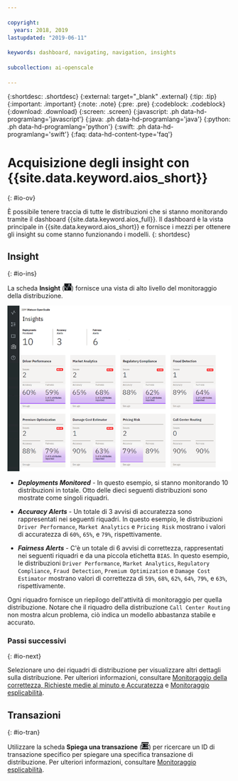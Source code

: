 ```yaml
---

copyright:
  years: 2018, 2019
lastupdated: "2019-06-11"

keywords: dashboard, navigating, navigation, insights

subcollection: ai-openscale

---
```


{:shortdesc: .shortdesc}
{:external: target="_blank" .external}
{:tip: .tip}
{:important: .important}
{:note: .note}
{:pre: .pre}
{:codeblock: .codeblock}
{:download: .download}
{:screen: .screen}
{:javascript: .ph data-hd-programlang='javascript'}
{:java: .ph data-hd-programlang='java'}
{:python: .ph data-hd-programlang='python'}
{:swift: .ph data-hd-programlang='swift'}
{:faq: data-hd-content-type='faq'}

# Acquisizione degli insight con {{site.data.keyword.aios_short}}
{: #io-ov}

È possibile tenere traccia di tutte le distribuzioni che si stanno monitorando tramite il dashboard {{site.data.keyword.aios_full}}. Il dashboard è la vista principale in {{site.data.keyword.aios_short}} e fornisce i mezzi per ottenere gli insight su come stanno funzionando i modelli.
{: shortdesc}

## Insight
{: #io-ins}

La scheda **Insight** (![dashboard Insight](images/insight-dash-tab.png)) fornisce una vista di alto livello del monitoraggio della distribuzione.

  ![dashboard Insight](images/insight-dashboard.png)

- ***Deployments Monitored*** - In questo esempio, si stanno monitorando 10 distribuzioni in totale. Otto delle dieci seguenti distribuzioni sono mostrate come singoli riquadri.

- ***Accuracy Alerts*** - Un totale di 3 avvisi di accuratezza sono rappresentati nei seguenti riquadri. In questo esempio, le distribuzioni `Driver Performance`, `Market Analytics` e `Pricing Risk` mostrano i valori di accuratezza di `60%`, `65%`,  e `79%`, rispettivamente.

- ***Fairness Alerts*** - C'è un totale di 6 avvisi di correttezza, rappresentati nei seguenti riquadri e da una piccola etichetta `BIAS`. In questo esempio, le distribuzioni `Driver Performance`, `Market Analytics`, `Regulatory Compliance`, `Fraud Detection`, `Premium Optimization` e `Damage Cost Estimator` mostrano valori di correttezza di `59%`, `68%`, `62%`, `64%`, `79%`, e `63%`, rispettivamente.

Ogni riquadro fornisce un riepilogo dell'attività di monitoraggio per quella distribuzione. Notare che il riquadro della distribuzione `Call Center Routing` non mostra alcun problema, ciò indica un modello abbastanza stabile e accurato.

### Passi successivi
{: #io-next}

Selezionare uno dei riquadri di distribuzione per visualizzare altri dettagli sulla distribuzione. Per ulteriori informazioni, consultare [Monitoraggio della correttezza, Richieste medie al minuto e Accuratezza](/docs/services/ai-openscale?topic=ai-openscale-it-ov) e [Monitoraggio esplicabilità](/docs/services/ai-openscale?topic=ai-openscale-ie-ov).



## Transazioni
{: #io-tran}

Utilizzare la scheda **Spiega una transazione** (![scheda Spiega una transazione](images/insight-transact-tab.png)) per ricercare un ID di transazione specifico per spiegare una specifica transazione di distribuzione. Per ulteriori informazioni, consultare [Monitoraggio esplicabilità](/docs/services/ai-openscale?topic=ai-openscale-ie-ov).


